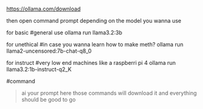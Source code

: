 https://ollama.com/download

then open command prompt
depending on the model you wanna use

for basic #general use 
ollama run llama3.2:3b

for unethical #in case you wanna learn how to make meth?
ollama run llama2-uncensored:7b-chat-q8_0

for instruct #very low end machines like a raspberri pi 4
ollama run llama3.2:1b-instruct-q2_K


#command 
>ai your prompt here
those commands will download it and everything should be good to go 

